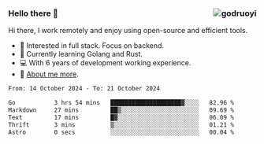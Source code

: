 ### Hello there 👋 <img align="right" src="https://github-readme-stats.vercel.app/api?username=godruoyi&show_icons=true" alt="godruoyi" />

Hi there, I work remotely and enjoy using open-source and efficient tools.

- 🔭 Interested in full stack. Focus on backend.
- 🌱 Currently learning Golang and Rust.
- 💻 With 6 years of development working experience.
- 👒 [About me more](https://godruoyi.com/posts/about-godruoyi).



<!--START_SECTION:waka-->

```txt
From: 14 October 2024 - To: 21 October 2024

Go           3 hrs 54 mins   ████████████████████▓░░░░   82.96 %
Markdown     27 mins         ██▒░░░░░░░░░░░░░░░░░░░░░░   09.69 %
Text         17 mins         █▓░░░░░░░░░░░░░░░░░░░░░░░   06.09 %
Thrift       3 mins          ▒░░░░░░░░░░░░░░░░░░░░░░░░   01.21 %
Astro        0 secs          ░░░░░░░░░░░░░░░░░░░░░░░░░   00.04 %
```

<!--END_SECTION:waka-->
